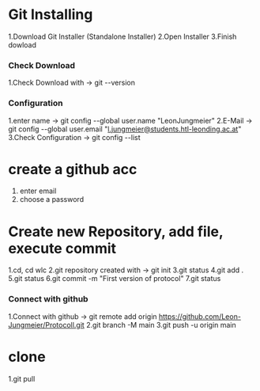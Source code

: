 # Git Installing

1.Download Git Installer (Standalone Installer)
2.Open Installer
3.Finish dowload

### Check Download
1.Check Download with -> git --version

### Configuration
1.enter name -> git config --global user.name "LeonJungmeier"
2.E-Mail -> git config --global user.email "l.jungmeier@students.htl-leonding.ac.at"
3.Check Configuration -> git config --list


# create a github acc
1. enter email
2. choose a password

# Create new Repository, add file, execute commit
1.cd\, cd wlc
2.git repository created with -> git init
3.git status
4.git add .
5.git status
6.git commit -m "First version of protocol"
7.git status

### Connect with github
1.Connect with github -> git remote add origin https://github.com/Leon-Jungmeier/Protocoll.git
2.git branch -M main
3.git push -u origin main

# clone
1.git pull